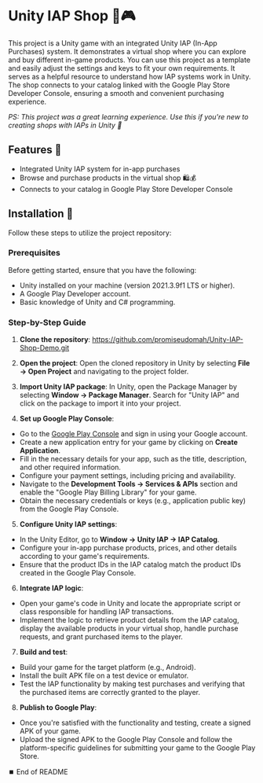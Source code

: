 # Unity IAP Shop 🛒🎮

This project is a Unity game with an integrated Unity IAP (In-App Purchases) system. It demonstrates a virtual shop where you can explore and buy different in-game products. You can use this project as a template and easily adjust the settings and keys to fit your own requirements. It serves as a helpful resource to understand how IAP systems work in Unity. The shop connects to your catalog linked with the Google Play Store Developer Console, ensuring a smooth and convenient purchasing experience.

*PS: This project was a great learning experience. Use this if you're new to creating shops with IAPs in Unity 🚀*

## Features 🌟

- Integrated Unity IAP system for in-app purchases
- Browse and purchase products in the virtual shop 🛍️💰
- Connects to your catalog in Google Play Store Developer Console

## Installation 🚀

Follow these steps to utilize the project repository:

### Prerequisites

Before getting started, ensure that you have the following:

- Unity installed on your machine (version 2021.3.9f1 LTS or higher).
- A Google Play Developer account.
- Basic knowledge of Unity and C# programming.

### Step-by-Step Guide

1. **Clone the repository**: https://github.com/promiseudomah/Unity-IAP-Shop-Demo.git

2. **Open the project**: Open the cloned repository in Unity by selecting **File → Open Project** and navigating to the project folder.

3. **Import Unity IAP package**: In Unity, open the Package Manager by selecting **Window → Package Manager**. Search for "Unity IAP" and click on the package to import it into your project.

4. **Set up Google Play Console**:
- Go to the [Google Play Console](https://play.google.com/apps/publish) and sign in using your Google account.
- Create a new application entry for your game by clicking on **Create Application**.
- Fill in the necessary details for your app, such as the title, description, and other required information.
- Configure your payment settings, including pricing and availability.
- Navigate to the **Development Tools → Services & APIs** section and enable the "Google Play Billing Library" for your game.
- Obtain the necessary credentials or keys (e.g., application public key) from the Google Play Console.

5. **Configure Unity IAP settings**:
- In the Unity Editor, go to **Window → Unity IAP → IAP Catalog**.
- Configure your in-app purchase products, prices, and other details according to your game's requirements.
- Ensure that the product IDs in the IAP catalog match the product IDs created in the Google Play Console.

6. **Integrate IAP logic**:
- Open your game's code in Unity and locate the appropriate script or class responsible for handling IAP transactions.
- Implement the logic to retrieve product details from the IAP catalog, display the available products in your virtual shop, handle purchase requests, and grant purchased items to the player.

7. **Build and test**:
- Build your game for the target platform (e.g., Android).
- Install the built APK file on a test device or emulator.
- Test the IAP functionality by making test purchases and verifying that the purchased items are correctly granted to the player.

8. **Publish to Google Play**:
- Once you're satisfied with the functionality and testing, create a signed APK of your game.
- Upload the signed APK to the Google Play Console and follow the platform-specific guidelines for submitting your game to the Google Play Store.

⏹️ End of README
